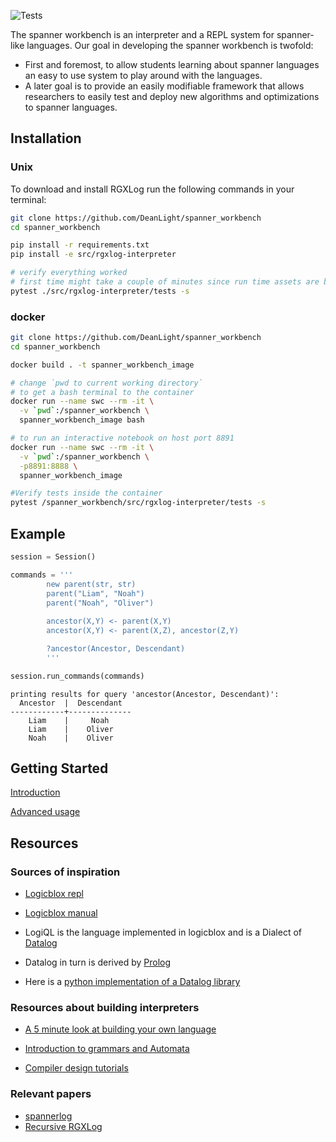 ![Tests](https://github.com/DeanLight/spanner_workbench/actions/workflows/regression_testing.yml/badge.svg)

The spanner workbench is an interpreter and a REPL system for spanner-like languages. Our goal in developing the spanner workbench is twofold:

* First and foremost, to allow students learning about spanner languages an easy to use system to play around with the languages.
* A later goal is to provide an easily modifiable framework that allows researchers to easily test and deploy new algorithms and optimizations to spanner languages.

## Installation

### Unix
To download and install RGXLog run the following commands in your terminal:

```bash
git clone https://github.com/DeanLight/spanner_workbench
cd spanner_workbench

pip install -r requirements.txt
pip install -e src/rgxlog-interpreter 

# verify everything worked
# first time might take a couple of minutes since run time assets are being configured
pytest ./src/rgxlog-interpreter/tests -s

```

### docker

```bash
git clone https://github.com/DeanLight/spanner_workbench
cd spanner_workbench

docker build . -t spanner_workbench_image

# change `pwd to current working directory`
# to get a bash terminal to the container
docker run --name swc --rm -it \
  -v `pwd`:/spanner_workbench \
  spanner_workbench_image bash

# to run an interactive notebook on host port 8891
docker run --name swc --rm -it \
  -v `pwd`:/spanner_workbench \
  -p8891:8888 \
  spanner_workbench_image

#Verify tests inside the container
pytest /spanner_workbench/src/rgxlog-interpreter/tests -s

```

## Example

```python
session = Session()

commands = '''
        new parent(str, str)
        parent("Liam", "Noah")
        parent("Noah", "Oliver")
        
        ancestor(X,Y) <- parent(X,Y)
        ancestor(X,Y) <- parent(X,Z), ancestor(Z,Y)

        ?ancestor(Ancestor, Descendant)
        '''

session.run_commands(commands)
```

```text
printing results for query 'ancestor(Ancestor, Descendant)':
  Ancestor  |  Descendant
------------+--------------
    Liam    |     Noah
    Liam    |    Oliver
    Noah    |    Oliver
```

## Getting Started
[Introduction](https://github.com/DeanLight/spanner_workbench/blob/a7c61f015361c836952740dd0b6500401a9cccaf/tutorials/introduction.md)

[Advanced usage](https://github.com/DeanLight/spanner_workbench/blob/a7c61f015361c836952740dd0b6500401a9cccaf/tutorials/Advanced%20usage.md)

## Resources

### Sources of inspiration

* [Logicblox repl](https://developer.logicblox.com/content/docs4/tutorial/repl/section/split.html)

* [Logicblox manual](https://developer.logicblox.com/content/docs4/core-reference/html/index.html)

* LogiQL is the language implemented in logicblox and is a Dialect of [Datalog](https://en.wikipedia.org/wiki/Datalog)

* Datalog in turn is derived by [Prolog](https://en.wikipedia.org/wiki/Prolog)

* Here is a [python implementation of a Datalog library](https://github.com/pcarbonn/pyDatalog)

### Resources about building interpreters

* [A 5 minute look at building your own language](https://www.freecodecamp.org/news/the-programming-language-pipeline-91d3f449c919/)

* [Introduction to grammars and Automata](https://www.tutorialspoint.com/automata_theory/introduction_to_grammars.htm)

* [Compiler design tutorials](https://www.geeksforgeeks.org/compiler-design-tutorials/)

### Relevant papers

* [spannerlog](papers/spanner_log_Y_nachshon.pdf)
* [Recursive RGXLog](papers/Recures_programs_for_document_spanners.pdf)

